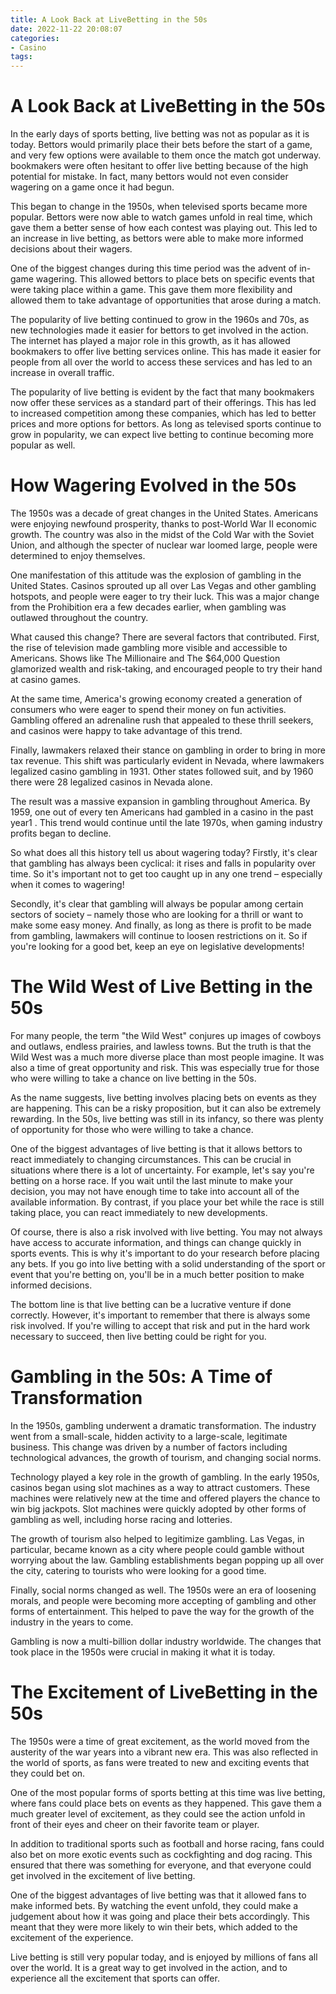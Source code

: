 ```yaml
---
title: A Look Back at LiveBetting in the 50s 
date: 2022-11-22 20:08:07
categories:
- Casino
tags:
---
```



#  A Look Back at LiveBetting in the 50s 

In the early days of sports betting, live betting was not as popular as it is today. Bettors would primarily place their bets before the start of a game, and very few options were available to them once the match got underway. bookmakers were often hesitant to offer live betting because of the high potential for mistake. In fact, many bettors would not even consider wagering on a game once it had begun.

This began to change in the 1950s, when televised sports became more popular. Bettors were now able to watch games unfold in real time, which gave them a better sense of how each contest was playing out. This led to an increase in live betting, as bettors were able to make more informed decisions about their wagers.

One of the biggest changes during this time period was the advent of in-game wagering. This allowed bettors to place bets on specific events that were taking place within a game. This gave them more flexibility and allowed them to take advantage of opportunities that arose during a match.

The popularity of live betting continued to grow in the 1960s and 70s, as new technologies made it easier for bettors to get involved in the action. The internet has played a major role in this growth, as it has allowed bookmakers to offer live betting services online. This has made it easier for people from all over the world to access these services and has led to an increase in overall traffic.

The popularity of live betting is evident by the fact that many bookmakers now offer these services as a standard part of their offerings. This has led to increased competition among these companies, which has led to better prices and more options for bettors. As long as televised sports continue to grow in popularity, we can expect live betting to continue becoming more popular as well.

#  How Wagering Evolved in the 50s 

The 1950s was a decade of great changes in the United States. Americans were enjoying newfound prosperity, thanks to post-World War II economic growth. The country was also in the midst of the Cold War with the Soviet Union, and although the specter of nuclear war loomed large, people were determined to enjoy themselves.

One manifestation of this attitude was the explosion of gambling in the United States. Casinos sprouted up all over Las Vegas and other gambling hotspots, and people were eager to try their luck. This was a major change from the Prohibition era a few decades earlier, when gambling was outlawed throughout the country.

What caused this change? There are several factors that contributed. First, the rise of television made gambling more visible and accessible to Americans. Shows like The Millionaire and The $64,000 Question glamorized wealth and risk-taking, and encouraged people to try their hand at casino games.

At the same time, America's growing economy created a generation of consumers who were eager to spend their money on fun activities. Gambling offered an adrenaline rush that appealed to these thrill seekers, and casinos were happy to take advantage of this trend.

 Finally, lawmakers relaxed their stance on gambling in order to bring in more tax revenue. This shift was particularly evident in Nevada, where lawmakers legalized casino gambling in 1931. Other states followed suit, and by 1960 there were 28 legalized casinos in Nevada alone.

The result was a massive expansion in gambling throughout America. By 1959, one out of every ten Americans had gambled in a casino in the past year1 . This trend would continue until the late 1970s, when gaming industry profits began to decline.

So what does all this history tell us about wagering today? Firstly, it's clear that gambling has always been cyclical: it rises and falls in popularity over time. So it's important not to get too caught up in any one trend – especially when it comes to wagering!

Secondly, it's clear that gambling will always be popular among certain sectors of society – namely those who are looking for a thrill or want to make some easy money. And finally, as long as there is profit to be made from gambling, lawmakers will continue to loosen restrictions on it. So if you're looking for a good bet, keep an eye on legislative developments!

#  The Wild West of Live Betting in the 50s 

For many people, the term "the Wild West" conjures up images of cowboys and outlaws, endless prairies, and lawless towns. But the truth is that the Wild West was a much more diverse place than most people imagine. It was also a time of great opportunity and risk. This was especially true for those who were willing to take a chance on live betting in the 50s.

As the name suggests, live betting involves placing bets on events as they are happening. This can be a risky proposition, but it can also be extremely rewarding. In the 50s, live betting was still in its infancy, so there was plenty of opportunity for those who were willing to take a chance.

One of the biggest advantages of live betting is that it allows bettors to react immediately to changing circumstances. This can be crucial in situations where there is a lot of uncertainty. For example, let's say you're betting on a horse race. If you wait until the last minute to make your decision, you may not have enough time to take into account all of the available information. By contrast, if you place your bet while the race is still taking place, you can react immediately to new developments.

Of course, there is also a risk involved with live betting. You may not always have access to accurate information, and things can change quickly in sports events. This is why it's important to do your research before placing any bets. If you go into live betting with a solid understanding of the sport or event that you're betting on, you'll be in a much better position to make informed decisions.

The bottom line is that live betting can be a lucrative venture if done correctly. However, it's important to remember that there is always some risk involved. If you're willing to accept that risk and put in the hard work necessary to succeed, then live betting could be right for you.

#  Gambling in the 50s: A Time of Transformation 

In the 1950s, gambling underwent a dramatic transformation. The industry went from a small-scale, hidden activity to a large-scale, legitimate business. This change was driven by a number of factors including technological advances, the growth of tourism, and changing social norms.

Technology played a key role in the growth of gambling. In the early 1950s, casinos began using slot machines as a way to attract customers. These machines were relatively new at the time and offered players the chance to win big jackpots. Slot machines were quickly adopted by other forms of gambling as well, including horse racing and lotteries.

The growth of tourism also helped to legitimize gambling. Las Vegas, in particular, became known as a city where people could gamble without worrying about the law. Gambling establishments began popping up all over the city, catering to tourists who were looking for a good time.

Finally, social norms changed as well. The 1950s were an era of loosening morals, and people were becoming more accepting of gambling and other forms of entertainment. This helped to pave the way for the growth of the industry in the years to come.

Gambling is now a multi-billion dollar industry worldwide. The changes that took place in the 1950s were crucial in making it what it is today.

#  The Excitement of LiveBetting in the 50s

The 1950s were a time of great excitement, as the world moved from the austerity of the war years into a vibrant new era. This was also reflected in the world of sports, as fans were treated to new and exciting events that they could bet on.

One of the most popular forms of sports betting at this time was live betting, where fans could place bets on events as they happened. This gave them a much greater level of excitement, as they could see the action unfold in front of their eyes and cheer on their favorite team or player.

In addition to traditional sports such as football and horse racing, fans could also bet on more exotic events such as cockfighting and dog racing. This ensured that there was something for everyone, and that everyone could get involved in the excitement of live betting.

One of the biggest advantages of live betting was that it allowed fans to make informed bets. By watching the event unfold, they could make a judgement about how it was going and place their bets accordingly. This meant that they were more likely to win their bets, which added to the excitement of the experience.

Live betting is still very popular today, and is enjoyed by millions of fans all over the world. It is a great way to get involved in the action, and to experience all the excitement that sports can offer.